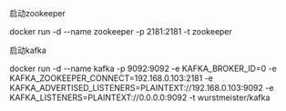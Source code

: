 启动zookeeper

docker run -d --name zookeeper -p 2181:2181 -t zookeeper

启动kafka


docker run  -d --name kafka \-p 9092:9092 \-e KAFKA_BROKER_ID=0 \-e KAFKA_ZOOKEEPER_CONNECT=192.168.0.103:2181 \-e KAFKA_ADVERTISED_LISTENERS=PLAINTEXT://192.168.0.103:9092 \-e KAFKA_LISTENERS=PLAINTEXT://0.0.0.0:9092 -t wurstmeister/kafka